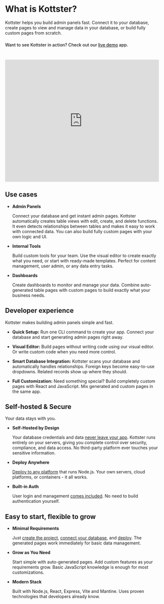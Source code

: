 # What is Kottster?

Kottster helps you build admin panels fast. Connect it to your database, create pages to view and manage data in your database, or build fully custom pages from scratch.

<div class="tip custom-block" style="font-weight: 500; padding-top: 8px">
Want to see Kottster in action? Check out our <a href="https://demo.kottster.app/" target="_blank">live demo</a> app.
</div>

<iframe width="100%" height="400px" src="https://www.youtube.com/embed/JBpLVgkoj-k?si=5RpiO1owprUnqNgL" title="YouTube video player" frameborder="0" allow="accelerometer; autoplay; clipboard-write; encrypted-media; gyroscope; picture-in-picture; web-share" referrerpolicy="strict-origin-when-cross-origin" allowfullscreen style="margin-top: 40px;"></iframe>

## Use cases

- **Admin Panels**

  Connect your database and get instant admin pages. Kottster automatically creates table views with edit, create, and delete functions. It even detects relationships between tables and makes it easy to work with connected data. You can also build fully custom pages with your own logic and UI.

- **Internal Tools**

  Build custom tools for your team. Use the visual editor to create exactly what you need, or start with ready-made templates. Perfect for content management, user admin, or any data entry tasks.

- **Dashboards**

  Create dashboards to monitor and manage your data. Combine auto-generated table pages with custom pages to build exactly what your business needs.

## Developer experience

Kottster makes building admin panels simple and fast.

- **Quick Setup:** Run one CLI command to create your app. Connect your database and start generating admin pages right away.

- **Visual Editor:** Build pages without writing code using our visual editor. Or write custom code when you need more control.

- **Smart Database Integration:** Kottster scans your database and automatically handles relationships. Foreign keys become easy-to-use dropdowns. Related records show up where they should.

- **Full Customization:** Need something special? Build completely custom pages with React and JavaScript. Mix generated and custom pages in the same app.

## Self-hosted & Secure

Your data stays with you.

- **Self-Hosted by Design**

  Your database credentials and data [never leave your app](./security/database-access.md). Kottster runs entirely on your servers, giving you complete control over security, compliance, and data access. No third-party platform ever touches your sensitive information.

- **Deploy Anywhere**

  [Deploy to any platform](./deploying.md) that runs Node.js. Your own servers, cloud platforms, or containers - it all works.

- **Built-in Auth**

  User login and management [comes included](./security/authentication.md). No need to build authentication yourself.

## Easy to start, flexible to grow

- **Minimal Requirements**

  Just [create the project](./index.md), [connect your database](./data-sources.md), and [deploy](./deploying.md). The generated pages work immediately for basic data management.

- **Grow as You Need**

  Start simple with auto-generated pages. Add custom features as your requirements grow. Basic JavaScript knowledge is enough for most customizations.

- **Modern Stack**

  Built with Node.js, React, Express, Vite and Mantine. Uses proven technologies that developers already know.